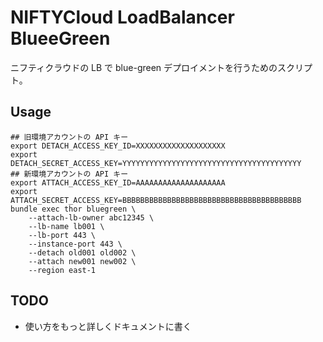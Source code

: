 # NIFTYCloud LoadBalancer BlueeGreen

ニフティクラウドの LB で blue-green デプロイメントを行うためのスクリプト。

## Usage

	## 旧環境アカウントの API キー
	export DETACH_ACCESS_KEY_ID=XXXXXXXXXXXXXXXXXXXX
	export DETACH_SECRET_ACCESS_KEY=YYYYYYYYYYYYYYYYYYYYYYYYYYYYYYYYYYYYYYYY
	## 新環境アカウントの API キー
	export ATTACH_ACCESS_KEY_ID=AAAAAAAAAAAAAAAAAAAA
	export ATTACH_SECRET_ACCESS_KEY=BBBBBBBBBBBBBBBBBBBBBBBBBBBBBBBBBBBBBBBB
	bundle exec thor bluegreen \
	    --attach-lb-owner abc12345 \
	    --lb-name lb001 \
	    --lb-port 443 \
	    --instance-port 443 \
	    --detach old001 old002 \
	    --attach new001 new002 \
	    --region east-1

## TODO

* 使い方をもっと詳しくドキュメントに書く
